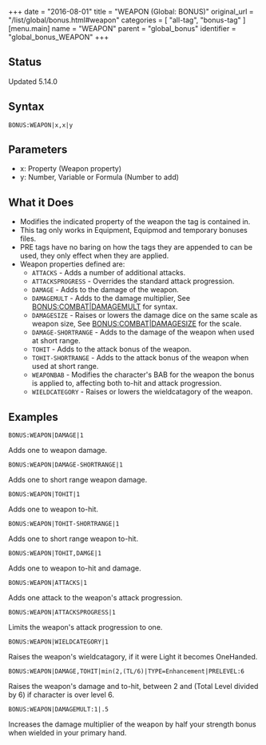 +++
date = "2016-08-01"
title = "WEAPON (Global: BONUS)"
original_url = "/list/global/bonus.html#weapon"
categories = [ "all-tag", "bonus-tag" ]
[menu.main]
    name = "WEAPON"
    parent = "global_bonus"
    identifier = "global_bonus_WEAPON"
+++

## Status

Updated 5.14.0

## Syntax

`BONUS:WEAPON|x,x|y`

## Parameters

-   x: Property (Weapon property)
-   y: Number, Variable or Formula (Number to add)



What it Does
------------

-   Modifies the indicated property of the weapon the tag is
    contained in.
-   This tag only works in Equipment, Equipmod and temporary
    bonuses files.
-   PRE tags have no baring on how the tags they are appended to can be
    used, they only effect when they are applied.
-   Weapon properties defined are:
    -   `ATTACKS` - Adds a number of additional attacks.
    -   `ATTACKSPROGRESS` - Overrides the standard attack progression.
    -   `DAMAGE` - Adds to the damage of the weapon.
    -   `DAMAGEMULT` - Adds to the damage multiplier, See
        [BONUS:COMBAT|DAMAGEMULT](/list/global/bonus/combat.html)
        for syntax.
    -   `DAMAGESIZE` - Raises or lowers the damage dice on the same
        scale as weapon size, See
        [BONUS:COMBAT|DAMAGESIZE](/list/global/bonus/combat.html) for
        the scale.
    -   `DAMAGE-SHORTRANGE` - Adds to the damage of the weapon when used
        at short range.
    -   `TOHIT` - Adds to the attack bonus of the weapon.
    -   `TOHIT-SHORTRANGE` - Adds to the attack bonus of the weapon when
        used at short range.
    -   `WEAPONBAB` - Modifies the character's BAB for the weapon the
        bonus is applied to, affecting both to-hit and
        attack progression.
    -   `WIELDCATEGORY` - Raises or lowers the wieldcatagory of
        the weapon.

Examples
--------

`BONUS:WEAPON|DAMAGE|1`

Adds one to weapon damage.

`BONUS:WEAPON|DAMAGE-SHORTRANGE|1`

Adds one to short range weapon damage.

`BONUS:WEAPON|TOHIT|1`

Adds one to weapon to-hit.

`BONUS:WEAPON|TOHIT-SHORTRANGE|1`

Adds one to short range weapon to-hit.

`BONUS:WEAPON|TOHIT,DAMGE|1`

Adds one to weapon to-hit and damage.

`BONUS:WEAPON|ATTACKS|1`

Adds one attack to the weapon's attack progression.

`BONUS:WEAPON|ATTACKSPROGRESS|1`

Limits the weapon's attack progression to one.

`BONUS:WEAPON|WIELDCATEGORY|1`

Raises the weapon's wieldcatagory, if it were Light it becomes
OneHanded.

`BONUS:WEAPON|DAMAGE,TOHIT|min(2,(TL/6)|TYPE=Enhancement|PRELEVEL:6`

Raises the weapon's damage and to-hit, between 2 and (Total Level
divided by 6) if character is over level 6.

`BONUS:WEAPON|DAMAGEMULT:1|.5`

Increases the damage multiplier of the weapon by half your strength
bonus when wielded in your primary hand.

